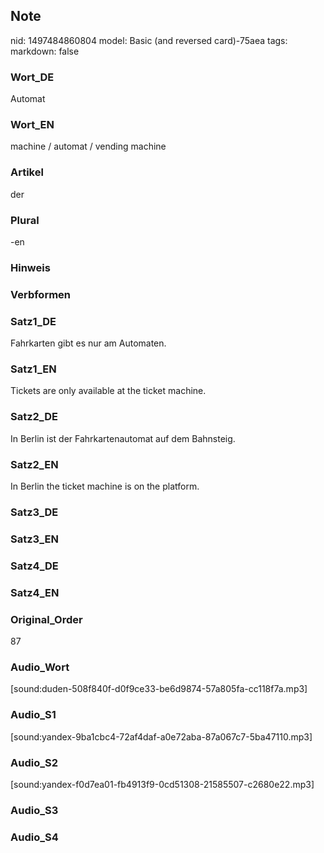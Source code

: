 ## Note
nid: 1497484860804
model: Basic (and reversed card)-75aea
tags: 
markdown: false

### Wort_DE
Automat

### Wort_EN
machine / automat / vending machine

### Artikel
der

### Plural
-en

### Hinweis


### Verbformen


### Satz1_DE
Fahrkarten gibt es nur am Automaten.

### Satz1_EN
Tickets are only available at the ticket machine.

### Satz2_DE
In Berlin ist der Fahrkartenautomat auf dem Bahnsteig.

### Satz2_EN
In Berlin the ticket machine is on the platform.

### Satz3_DE


### Satz3_EN


### Satz4_DE


### Satz4_EN


### Original_Order
87

### Audio_Wort
[sound:duden-508f840f-d0f9ce33-be6d9874-57a805fa-cc118f7a.mp3]

### Audio_S1
[sound:yandex-9ba1cbc4-72af4daf-a0e72aba-87a067c7-5ba47110.mp3]

### Audio_S2
[sound:yandex-f0d7ea01-fb4913f9-0cd51308-21585507-c2680e22.mp3]

### Audio_S3


### Audio_S4

